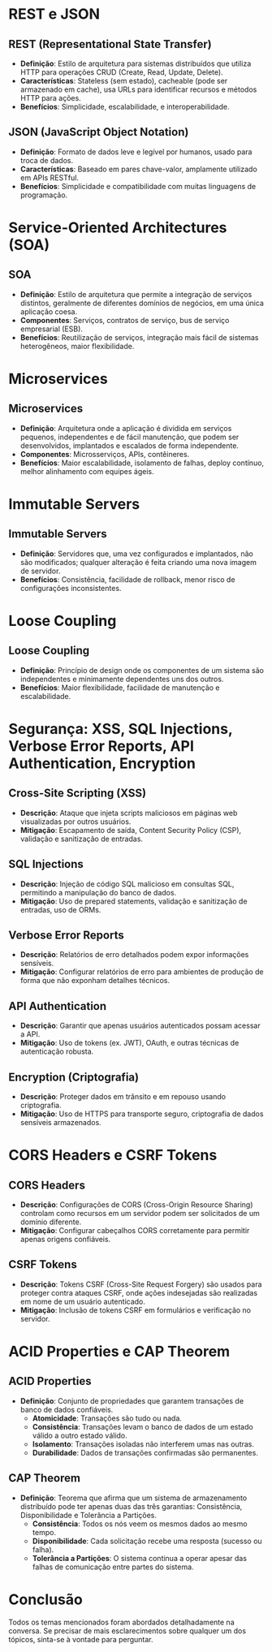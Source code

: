 # REST e JSON

## REST (Representational State Transfer)
- **Definição**: Estilo de arquitetura para sistemas distribuídos que utiliza HTTP para operações CRUD (Create, Read, Update, Delete).
- **Características**: Stateless (sem estado), cacheable (pode ser armazenado em cache), usa URLs para identificar recursos e métodos HTTP para ações.
- **Benefícios**: Simplicidade, escalabilidade, e interoperabilidade.

## JSON (JavaScript Object Notation)
- **Definição**: Formato de dados leve e legível por humanos, usado para troca de dados.
- **Características**: Baseado em pares chave-valor, amplamente utilizado em APIs RESTful.
- **Benefícios**: Simplicidade e compatibilidade com muitas linguagens de programação.

# Service-Oriented Architectures (SOA)

## SOA
- **Definição**: Estilo de arquitetura que permite a integração de serviços distintos, geralmente de diferentes domínios de negócios, em uma única aplicação coesa.
- **Componentes**: Serviços, contratos de serviço, bus de serviço empresarial (ESB).
- **Benefícios**: Reutilização de serviços, integração mais fácil de sistemas heterogêneos, maior flexibilidade.

# Microservices

## Microservices
- **Definição**: Arquitetura onde a aplicação é dividida em serviços pequenos, independentes e de fácil manutenção, que podem ser desenvolvidos, implantados e escalados de forma independente.
- **Componentes**: Microsserviços, APIs, contêineres.
- **Benefícios**: Maior escalabilidade, isolamento de falhas, deploy contínuo, melhor alinhamento com equipes ágeis.

# Immutable Servers

## Immutable Servers
- **Definição**: Servidores que, uma vez configurados e implantados, não são modificados; qualquer alteração é feita criando uma nova imagem de servidor.
- **Benefícios**: Consistência, facilidade de rollback, menor risco de configurações inconsistentes.

# Loose Coupling

## Loose Coupling
- **Definição**: Princípio de design onde os componentes de um sistema são independentes e minimamente dependentes uns dos outros.
- **Benefícios**: Maior flexibilidade, facilidade de manutenção e escalabilidade.

# Segurança: XSS, SQL Injections, Verbose Error Reports, API Authentication, Encryption

## Cross-Site Scripting (XSS)
- **Descrição**: Ataque que injeta scripts maliciosos em páginas web visualizadas por outros usuários.
- **Mitigação**: Escapamento de saída, Content Security Policy (CSP), validação e sanitização de entradas.

## SQL Injections
- **Descrição**: Injeção de código SQL malicioso em consultas SQL, permitindo a manipulação do banco de dados.
- **Mitigação**: Uso de prepared statements, validação e sanitização de entradas, uso de ORMs.

## Verbose Error Reports
- **Descrição**: Relatórios de erro detalhados podem expor informações sensíveis.
- **Mitigação**: Configurar relatórios de erro para ambientes de produção de forma que não exponham detalhes técnicos.

## API Authentication
- **Descrição**: Garantir que apenas usuários autenticados possam acessar a API.
- **Mitigação**: Uso de tokens (ex. JWT), OAuth, e outras técnicas de autenticação robusta.

## Encryption (Criptografia)
- **Descrição**: Proteger dados em trânsito e em repouso usando criptografia.
- **Mitigação**: Uso de HTTPS para transporte seguro, criptografia de dados sensíveis armazenados.

# CORS Headers e CSRF Tokens

## CORS Headers
- **Descrição**: Configurações de CORS (Cross-Origin Resource Sharing) controlam como recursos em um servidor podem ser solicitados de um domínio diferente.
- **Mitigação**: Configurar cabeçalhos CORS corretamente para permitir apenas origens confiáveis.

## CSRF Tokens
- **Descrição**: Tokens CSRF (Cross-Site Request Forgery) são usados para proteger contra ataques CSRF, onde ações indesejadas são realizadas em nome de um usuário autenticado.
- **Mitigação**: Inclusão de tokens CSRF em formulários e verificação no servidor.

# ACID Properties e CAP Theorem

## ACID Properties
- **Definição**: Conjunto de propriedades que garantem transações de banco de dados confiáveis.
  - **Atomicidade**: Transações são tudo ou nada.
  - **Consistência**: Transações levam o banco de dados de um estado válido a outro estado válido.
  - **Isolamento**: Transações isoladas não interferem umas nas outras.
  - **Durabilidade**: Dados de transações confirmadas são permanentes.

## CAP Theorem
- **Definição**: Teorema que afirma que um sistema de armazenamento distribuído pode ter apenas duas das três garantias: Consistência, Disponibilidade e Tolerância a Partições.
  - **Consistência**: Todos os nós veem os mesmos dados ao mesmo tempo.
  - **Disponibilidade**: Cada solicitação recebe uma resposta (sucesso ou falha).
  - **Tolerância a Partições**: O sistema continua a operar apesar das falhas de comunicação entre partes do sistema.

# Conclusão

Todos os temas mencionados foram abordados detalhadamente na conversa. Se precisar de mais esclarecimentos sobre qualquer um dos tópicos, sinta-se à vontade para perguntar.